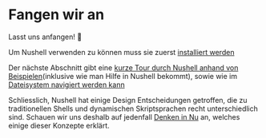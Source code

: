 # Fangen wir an

Lasst uns anfangen! :elephant:

Um Nushell verwenden zu können muss sie zuerst [installiert werden](installation.md)

Der nächste Abschnitt gibt eine [kurze Tour durch Nushell anhand von Beispielen](quick_tour.md)(inklusive wie man Hilfe in Nushell bekommt), sowie wie im [Dateisystem navigiert werden kann](moving_around.md)

Schliesslich, Nushell hat einige Design Entscheidungen getroffen, die zu traditionellen Shells und dynamischen Skriptsprachen recht unterschiedlich sind.
Schauen wir uns deshalb auf jedenfall [Denken in Nu](thinking_in_nu.md) an, welches einige dieser Konzepte erklärt.
